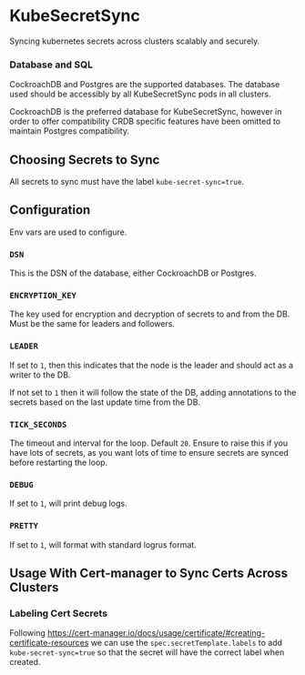 # KubeSecretSync

Syncing kubernetes secrets across clusters scalably and securely.

### Database and SQL

CockroachDB and Postgres are the supported databases. The database used should be accessibly by all KubeSecretSync pods in all clusters.

CockroachDB is the preferred database for KubeSecretSync, however in order to offer compatibility CRDB specific features have been omitted to maintain Postgres compatibility.

## Choosing Secrets to Sync

All secrets to sync must have the label `kube-secret-sync=true`.

## Configuration

Env vars are used to configure.

### `DSN`

This is the DSN of the database, either CockroachDB or Postgres.

### `ENCRYPTION_KEY`

The key used for encryption and decryption of secrets to and from the DB. Must be the same for leaders and followers.

### `LEADER`

If set to `1`, then this indicates that the node is the leader and should act as a writer to the DB.

If not set to `1` then it will follow the state of the DB, adding annotations to the secrets based on the last update time from the DB.

### `TICK_SECONDS`

The timeout and interval for the loop. Default `20`. Ensure to raise this if you have lots of secrets, as you want lots of time to ensure secrets are synced before restarting the loop.

### `DEBUG`

If set to `1`, will print debug logs.

### `PRETTY`

If set to `1`, will format with standard logrus format.

## Usage With Cert-manager to Sync Certs Across Clusters

### Labeling Cert Secrets

Following https://cert-manager.io/docs/usage/certificate/#creating-certificate-resources we can use the `spec.secretTemplate.labels` to add `kube-secret-sync=true` so that the secret will have the correct label when created.
